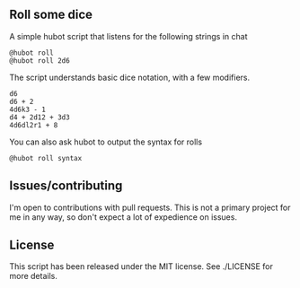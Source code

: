 Roll some dice
---

A simple hubot script that listens for the following strings in chat

    @hubot roll
    @hubot roll 2d6

The script understands basic dice notation, with a few modifiers.

    d6
    d6 + 2
    4d6k3 - 1
    d4 + 2d12 + 3d3
    4d6dl2r1 + 8
    
You can also ask hubot to output the syntax for rolls

    @hubot roll syntax

## Issues/contributing

I'm open to contributions with pull requests. This is not a primary project for me in any way, so don't expect a lot of expedience on issues.

## License

This script has been released under the MIT license. See ./LICENSE for more details.